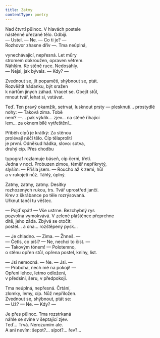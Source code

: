 ```yaml
---
title: Zatmy
contentType: poetry
---
```


<section>

Nad čtvrtí půlnoc. V hlavách postele  
nástěnné uřezané tělo. Odbíjí.  
— Ustel. — Ne. — Co ti je? —  
Rozhovor zhasne dřív —. Tma neúplná,

vynechávající, nepřesná. Let můry  
stromem dokroužen, opraven větrem.  
Náhlým. Ke stěně ruce. Nedosáhly.  
— Nejsi, jak bývals. — Kdy? —

Zvednout se, jít popaměti, shýbnout se, ptát.  
Rozvěštit hádanku, být sražen  
k nártům jiných záhad. Vracet se. Obejít stůl,  
mnout tvář, lehat si, vstávat.

Teď. Ten pravý okamžik, setrvat, lusknout prsty — plesknutí… prostydlé nohy: — Taková zima. Tobě  
není? —… pak výkřik… zjev… na stěně říhající  
lem… za oknem bílé vytřeštění…

Příběh cípů je krátký: Za stěnou  
prolévají něčí tělo. Cíp tělaprolití  
je první. Odněkud hádka, slovo: sotva,  
druhý cíp. Přes chodbu

typograf rozlamuje báseň, cíp černi, třetí.  
Jedna v noci. Probuzen zimou, téměř nepřikrytý,  
slyším: — Přišla jsem. — Roucho až k zemi, hůl  
a v rukojeti nůž. Táhlý, úplný.

Zatmy, zatmy, zatmy. Desítky  
rozhozených rukou, trs. Tvář uprostřed jančí.  
Krev z škrábance po těle rozrýsovaná.  
Uřknut tančí tu věštec.

— Pojď spát! — Vše ustrne. Bezchybný rys  
pozvolna vymokvává. V zelené pláštěnce přeprchne  
dítě, jeho záda. Zbývá se otočit:  
postel… a ona… rozštěpený pysk…

— Je chladno. — Zima. — Žhneš. —  
— Četls, co píší? — Ne, nechci to číst. —  
— Takovým tónem! — Polotemno,  
o stěnu opřen stůl, opřena postel, knihy, list.

— Jsi nemocná. — Ne. — Jsi. —  
— Proboha, nech mě na pokoji! —  
Opřeni lehce, letmo odloženi,  
v předsíni, šeru, v předpokoji.

Tma neúplná, nepřesná. Črtání,  
zlomky, lemy, cíp. Nůž nepřiložen.  
Zvednout se, shýbnout, ptát se:  
— Už? — Ne. — Kdy? —

Je přes půlnoc. Tma rozstrkaná  
náhle se svine v šeptající zjev.  
Teď… Trvá. Nerozumím ale.  
A ani nevím: šepot?… sípot?… řev?…

</section>
